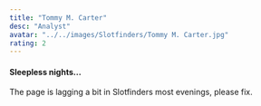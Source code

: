 ```yaml
---
title: "Tommy M. Carter"
desc: "Analyst"
avatar: "../../images/Slotfinders/Tommy M. Carter.jpg"
rating: 2
---
```

#### Sleepless nights...
The page is lagging a bit in Slotfinders most evenings, please fix.
